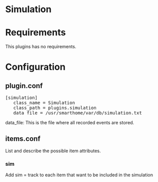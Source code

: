 # Simulation 

# Requirements

This plugins has no requirements.

# Configuration

## plugin.conf

<pre>
[simulation]
   class_name = Simulation
   class_path = plugins.simulation
   data_file = /usr/smarthome/var/db/simulation.txt
</pre>

data_file: This is the file where all recorded events are stored.


## items.conf

List and describe the possible item attributes.

### sim

Add sim = track to each item that want to be included in the simulation


